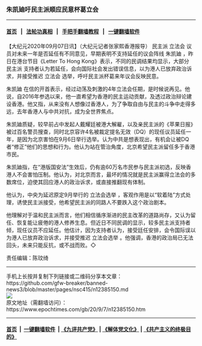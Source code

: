 ### 朱凯廸吁民主派顺应民意杯葛立会
------------------------

#### [首页](https://github.com/gfw-breaker/banned-news3/blob/master/README.md) &nbsp;&nbsp;|&nbsp;&nbsp; [法轮功真相](https://github.com/begood0513/basic/blob/master/README.md)  &nbsp;&nbsp;|&nbsp;&nbsp; [手把手翻墙教程](https://github.com/gfw-breaker/guides/wiki)  &nbsp;&nbsp;|&nbsp;&nbsp; [一键翻墙软件](https://github.com/gfw-breaker/nogfw/blob/master/README.md)  



<div><p>
 【大纪元2020年09月07日讯】（大纪元记者张家熙香港报导）
 <ok href="https://www.epochtimes.com/gb/tag/%E6%B0%91%E4%B8%BB%E6%B4%BE.html">
  民主派
 </ok>
 <ok href="https://www.epochtimes.com/gb/tag/%E7%AB%8B%E6%B3%95%E4%BC%9A.html">
  立法会
 </ok>
 议员对未来一年是否延任有不同意见，早期表明不支持延任的议会阵线
 <ok href="https://www.epochtimes.com/gb/tag/%E6%9C%B1%E5%87%AF%E5%BB%B8.html">
  朱凯廸
 </ok>
 ，昨日在港台节目《Letter To Hong Kong》表示，不同的民调结果均显示，大部分
 <ok href="https://www.epochtimes.com/gb/tag/%E6%B0%91%E4%B8%BB%E6%B4%BE.html">
  民主派
 </ok>
 支持者认为若延任，会向国际社会发出错误信息，以为港人已放弃政治诉求，并接受推迟
 <ok href="https://www.epochtimes.com/gb/tag/%E7%AB%8B%E6%B3%95%E4%BC%9A.html">
  立法会
 </ok>
 选举，呼吁民主派杯葛来年议会反映民意。
</p>
<p>
 <ok href="https://www.epochtimes.com/gb/tag/%E6%9C%B1%E5%87%AF%E5%BB%B8.html">
  朱凯廸
 </ok>
 在信的开首表示，经过动荡及刺激的4年立法会任期，是时候说再见。他说，自2016年参选以来，他一直希望为香港的民主运动贡献，及透过政治辩论建设香港。他又指，从来没有人想像过香港人，为了争取自由与民主的斗争中走得多远，去年香港人与中共对抗，成为全世界焦点。
</p>
<p>
 朱凯廸质疑，较早前占中发起人戴耀廷被港大解雇，以及亲民主派的《苹果日报》被过百名警员搜查，同时北京容许4名被裁定提名无效（DQ）的现任议员延任一年，是因为北京害怕在9月6日举行选举。认为中共是想表现出，有机会让被DQ者“修正”他们的思想和行为。他认为站在管治角度，北京希望民主派留任多于香港市民。
</p>
<p>
 朱凯廸指，在“港版国安法”生效后，仍有逾60万名市民参与民主派初选，反映香港人不会害怕压制。他认为，对北京而言，最坏的情况就是民主派赢得立法会的多数席位，迫使其回应港人的政治诉求，或直接推翻现有体制。
</p>
<p>
 他认为，中央为延迟原定9月举行的
 <ok href="https://www.epochtimes.com/gb/tag/%E7%AB%8B%E6%B3%95%E4%BC%9A%E9%80%89%E4%B8%BE.html">
  立法会选举
 </ok>
 ，客观作用是以“软着陆”方式处理，诱使民主派接受，他希望民主派的同路人不要跌入这个政治剧本。
</p>
<p>
 他理解对于温和民主派而言，他们相信循序渐进的民主改革的道路尚存，又认为留任、恢复能让疲倦的港人修养生息。但近日不同民调的显示，较多民主派支持者倾，现任议员不应延任。他估计，因为支持者认为，接受廷任安排，会令国际误以为港人已放弃政治诉求，并接受推迟
 <ok href="https://www.epochtimes.com/gb/tag/%E7%AB%8B%E6%B3%95%E4%BC%9A%E9%80%89%E4%B8%BE.html">
  立法会选举
 </ok>
 。他强调，香港的政治局已无法回头，未来只能反抗，或不战而败。◇
</p>
<p>
 责任编辑：陈玟绮
</p>
</div>
<hr/>
手机上长按并复制下列链接或二维码分享本文章：<br/>
https://github.com/gfw-breaker/banned-news3/blob/master/pages/nsc415/n12385150.md <br/>
<a href='https://github.com/gfw-breaker/banned-news3/blob/master/pages/nsc415/n12385150.md'><img src='https://github.com/gfw-breaker/banned-news3/blob/master/pages/nsc415/n12385150.md.png'/></a> <br/>
原文地址（需翻墙访问）：https://www.epochtimes.com/gb/20/9/7/n12385150.htm


------------------------
#### [首页](https://github.com/gfw-breaker/banned-news3/blob/master/README.md) &nbsp;|&nbsp; [一键翻墙软件](https://github.com/gfw-breaker/nogfw/blob/master/README.md) &nbsp;| [《九评共产党》](https://github.com/gfw-breaker/9ping.md/blob/master/README.md#九评之一评共产党是什么) | [《解体党文化》](https://github.com/gfw-breaker/jtdwh.md/blob/master/README.md) | [《共产主义的终极目的》](https://github.com/gfw-breaker/gczydzjmd.md/blob/master/README.md)


<img src='http://gfw-breaker.win/banned-news3/pages/nsc415/n12385150.md' width='0px' height='0px'/>